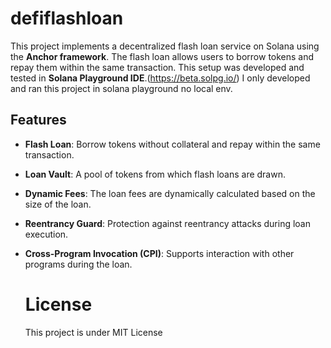 # defiflashloan
This project implements a decentralized flash loan service on Solana using the **Anchor framework**. The flash loan allows users to borrow tokens and repay them within the same transaction. This setup was developed and tested in **Solana Playground IDE**.(https://beta.solpg.io/) I only developed and ran this project in solana playground no local env.

## Features

- **Flash Loan**: Borrow tokens without collateral and repay within the same transaction.
- **Loan Vault**: A pool of tokens from which flash loans are drawn.
- **Dynamic Fees**: The loan fees are dynamically calculated based on the size of the loan.
- **Reentrancy Guard**: Protection against reentrancy attacks during loan execution.
- **Cross-Program Invocation (CPI)**: Supports interaction with other programs during the loan.

  # License
  This project is under MIT License 

